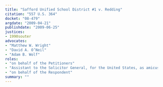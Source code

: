```yaml
---
title: "Safford Unified School District #1 v. Redding"
citation: "557 U.S. 364"
docket: "08-479"
argdate: "2009-04-21"
publishdate: "2009-06-25"
justices:
- 1990souter
advocates:
- "Matthew W. Wright"
- "David A. O’Neil"
- "Adam B. Wolf"
roles:
- "on behalf of the Petitioners"
- "Assistant to the Solicitor General, for the United States, as amicus curiae, supporting reversal"
- "on behalf of the Respondent"
summary: ""
---
```


